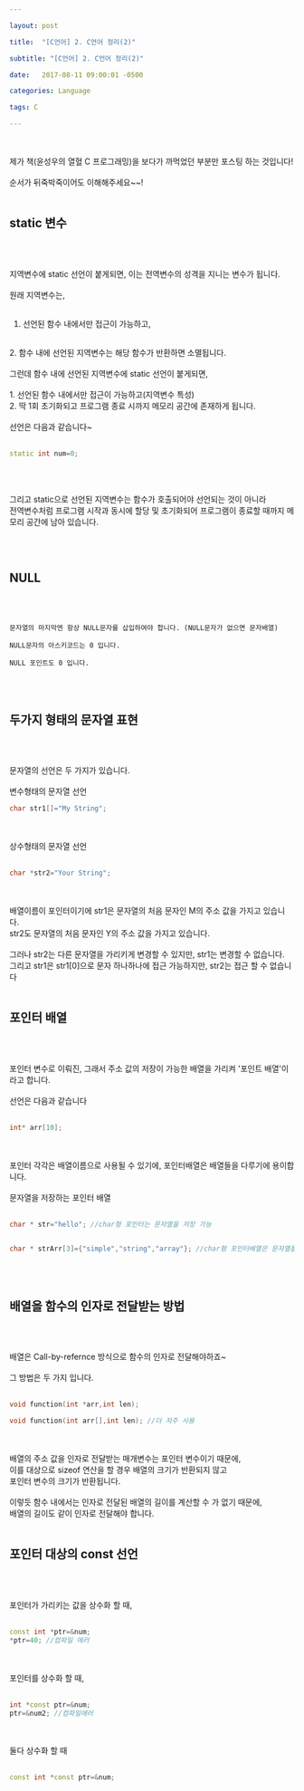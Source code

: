 ```yaml
---

layout: post

title:  "[C언어] 2. C언어 정리(2)"

subtitle: "[C언어] 2. C언어 정리(2)"

date:   2017-08-11 09:00:01 -0500

categories: Language

tags: C

---
```



<br>
<br>
제가 책(윤성우의 열혈 C 프로그래밍)을 보다가 까먹었던 부분만 포스팅 하는 것입니다!
<br>
<br>
순서가 뒤죽박죽이어도 이해해주세요~~!
<br>
<br>

## static 변수

<br>
<br>


지역변수에 static 선언이 붙게되면, 이는 전역변수의 성격을 지니는 변수가 됩니다.
<br>
<br>
원래 지역변수는,
<br>
<br>
1. 선언된 함수 내에서만 접근이 가능하고,
<br>
2. 함수 내에 선언된 지역변수는 해당 함수가 반환하면 소멸됩니다.

<br>
<br>
그런데 함수 내에 선언된 지역변수에 static 선언이 붙게되면,
<br>
<br>
1. 선언된 함수 내에서만 접근이 가능하고(지역변수 특성)
<br>
2. 딱 1회 초기화되고 프로그램 종료 시까지 메모리 공간에 존재하게 됩니다.

<br>
<br>
선언은 다음과 같습니다~
<br>
<br>

``` cpp
static int num=0;
```

<br>
<br>

그리고 static으로 선언된 지역변수는 함수가 호출되어야 선언되는 것이 아니라
<br>
전역변수처럼 프로그램 시작과 동시에 할당 및 초기화되어 프로그램이 종료할 때까지 메모리 공간에 남아 있습니다.

<br>
<br>

## NULL 

<br>
<br>

```
문자열의 마지막엔 항상 NULL문자를 삽입하여야 합니다. (NULL문자가 없으면 문자배열)

NULL문자의 아스키코드는 0 입니다.

NULL 포인트도 0 입니다.
```

<br>
<br>

## 두가지 형태의 문자열 표현
<br>
<br>

문자열의 선언은 두 가지가 있습니다.
<br>
<br>
변수형태의 문자열 선언
<br>

``` C++
char str1[]="My String";
```

<br>
<br>
상수형태의 문자열 선언
<br>
<br>

``` cpp
char *str2="Your String";
```

<br>
<br>
배열이름이 포인터이기에 str1은 문자열의 처음 문자인 M의 주소 값을 가지고 있습니다.
<br>
str2도 문자열의 처음 문자인 Y의 주소 값을 가지고 있습니다.
<br>
<br>
그러나 str2는 다른 문자열을 가리키게 변경할 수 있지만, str1는 변경할 수 없습니다.
<br>
그리고 str1은 str1[0]으로 문자 하나하나에 접근 가능하지만, str2는 접근 할 수 없습니다

<br>
<br>

## 포인터 배열
<br>
<br>

포인터 변수로 이뤄진, 그래서 주소 값의 저장이 가능한 배열을 가리켜 '포인트 배열'이라고 합니다.
<br>
<br>
선언은 다음과 같습니다
<br>
<br>

```cpp
int* arr[10];
```

<br>
<br>
포인터 각각은 배열이름으로 사용될 수 있기에, 포인터배열은 배열들을 다루기에 용이합니다.
<br>
<br>
문자열을 저장하는 포인터 배열
<br>
<br>

```cpp
char * str="hello"; //char형 포인터는 문자열을 저장 가능


char * strArr[3]={"simple","string","array"}; //char형 포인터배열은 문자열들을 저장
```

<br>
<br>

## 배열을 함수의 인자로 전달받는 방법
<br>
<br>

배열은 Call-by-refernce 방식으로 함수의 인자로 전달해야하죠~
<br>
<br>
그 방법은 두 가지 입니다.
<br>
<br>

```cpp
void function(int *arr,int len);

void function(int arr[],int len); //더 자주 사용
```

<br>
<br>
배열의 주소 값을 인자로 전달받는 매개변수는 포인터 변수이기 때문에,
<br>
이를 대상으로 sizeof 연산을 할 경우 배열의 크기가 반환되지 않고 
<br>
포인터 변수의 크기가 반환됩니다.
<br>
<br>
이렇듯 함수 내에서는 인자로 전달된 배열의 길이를 계산할 수 가 없기 때문에, 
<br>
배열의 길이도 같이 인자로 전달해야 합니다.


<br>
<br>

## 포인터 대상의 const 선언
<br>
<br>

포인터가 가리키는 값을 상수화 할 때,
<br>
<br>

```cpp
const int *ptr=&num;
*ptr=40; //컴파일 에러
```

<br>
<br>
포인터를 상수화 할 때,
<br>
<br>

```cpp
int *const ptr=&num;
ptr=&num2; //컴파일에러
```

<br>
<br>
둘다 상수화 할 때
<br>
<br>

```cpp
const int *const ptr=&num;
```

